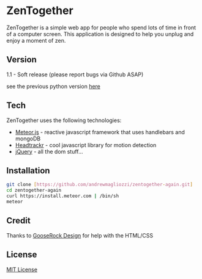 ZenTogether
=========

ZenTogether is a simple web app for people who spend lots of time in front of a computer screen.  This application is designed to help you unplug and enjoy a moment of zen.

Version
-
1.1 - Soft release (please report bugs via Github ASAP)

see the previous python version [here](http://github.com/21tag/zentogether)

Tech
-----------

ZenTogether uses the following technologies:

* [Meteor.js] - reactive javascript framework that uses handlebars and mongoDB
* [Headtrackr] - cool javascript library for motion detection
* [jQuery] - all the dom stuff... 

Installation
--------------

```sh
git clone [https://github.com/andrewmagliozzi/zentogether-again.git] 
cd zentogether-again
curl https://install.meteor.com | /bin/sh
meteor
```
Credit
-
Thanks to [GooseRock Design](http://gooserockdesign.com/) for help with the HTML/CSS

License
-
[MIT License](http://opensource.org/licenses/MIT)

  [meteor.js]: http://meteor.com/
  [jQuery]: http://jquery.com  
  [Headtrackr]: https://github.com/auduno/headtrackr/
